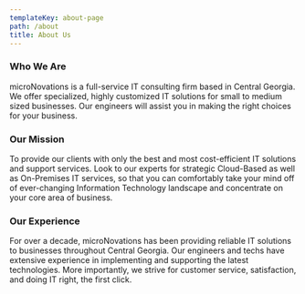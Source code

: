 ```yaml
---
templateKey: about-page
path: /about
title: About Us
---
```

### Who We Are

microNovations is a full-service IT consulting firm based in Central Georgia. We offer specialized, highly customized IT solutions for small to medium sized businesses. Our engineers will assist you in making the right choices for your business.

### Our Mission

To provide our clients with only the best and most cost-efficient IT solutions and support services. Look to our experts for strategic Cloud-Based as well as On-Premises IT services, so that you can comfortably take your mind off of ever-changing Information Technology landscape and concentrate on your core area of business.

### Our Experience

For over a decade, microNovations has been providing reliable IT solutions to businesses throughout Central Georgia. Our engineers and techs have extensive experience in implementing and supporting the latest technologies. More importantly, we strive for customer service, satisfaction, and doing IT right, the first click.